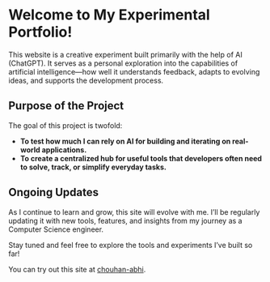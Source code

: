 # Welcome to My Experimental Portfolio!

This website is a creative experiment built primarily with the help of AI (ChatGPT). It serves as a personal exploration into the capabilities of artificial intelligence—how well it understands feedback, adapts to evolving ideas, and supports the development process.

## Purpose of the Project

The goal of this project is twofold:

- **To test how much I can rely on AI for building and iterating on real-world applications.**
- **To create a centralized hub for useful tools that developers often need to solve, track, or simplify everyday tasks.**

## Ongoing Updates

As I continue to learn and grow, this site will evolve with me. I’ll be regularly updating it with new tools, features, and insights from my journey as a Computer Science engineer.

Stay tuned and feel free to explore the tools and experiments I’ve built so far!

You can try out this site at [chouhan-abhi](https://chouhan-abhi.github.io).
